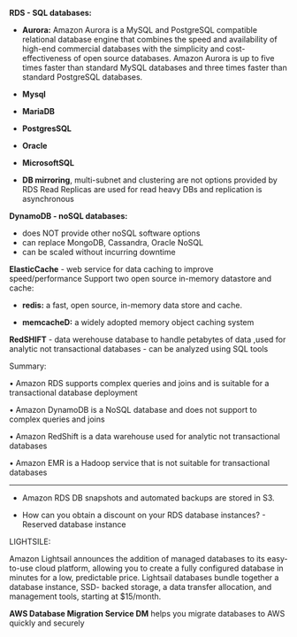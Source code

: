 **RDS - SQL databases:**

* **Aurora:**
Amazon Aurora is a MySQL and PostgreSQL compatible relational database engine that combines the speed and availability of high-end commercial databases with the simplicity and cost-effectiveness of open source databases. Amazon Aurora is up to five times faster than standard MySQL databases and three times faster than standard
PostgreSQL databases.

* **Mysql**
* **MariaDB**
* **PostgresSQL**
* **Oracle** 
* **MicrosoftSQL**
* **DB mirroring**, multi-subnet and clustering are not options provided by RDS
Read Replicas are used for read heavy DBs and replication is asynchronous


**DynamoDB - noSQL databases:**

- does NOT provide other noSQL software options
- can replace MongoDB, Cassandra, Oracle NoSQL
- can be scaled without incurring downtime


**ElasticCache** - web service for data caching to improve speed/performance Support two open source in-memory datastore and cache:

- **redis:** a fast, open source, in-memory data store and cache.

- **memcacheD:** a widely adopted memory object caching system



**RedSHIFT**  - data werehouse database to handle petabytes of data ,used for analytic not transactional databases - can be analyzed using SQL tools

Summary:

• Amazon RDS supports complex queries and joins and is suitable for a transactional database deployment

• Amazon DynamoDB is a NoSQL database and does not support to complex queries and joins

• Amazon RedShift is a data warehouse used for analytic not transactional databases

• Amazon EMR is a Hadoop service that is not suitable for transactional databases

***

* Amazon RDS DB snapshots and automated backups are stored in S3.



* How can you obtain a discount on your RDS database instances?  - Reserved database instance


LIGHTSILE:

Amazon Lightsail announces the addition of managed databases to its easy-to-use cloud platform, allowing you to create a fully configured database in minutes for a low, predictable price. Lightsail databases bundle together a database instance, SSD- backed storage, a data transfer allocation, and management tools, starting at $15/month.


**AWS Database Migration Service DM** helps you migrate databases to AWS quickly and securely